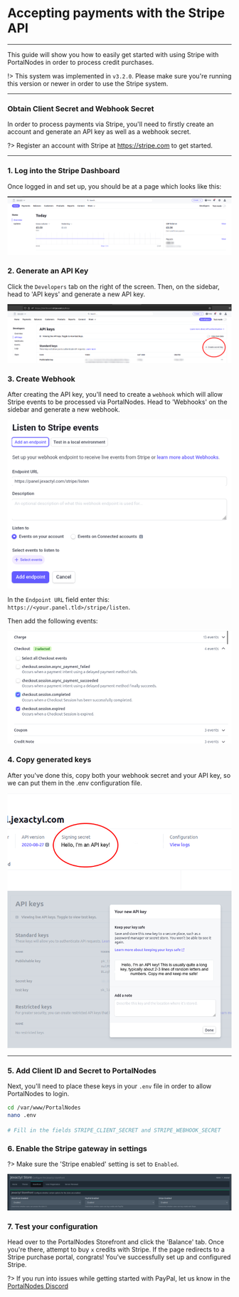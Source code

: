 # Accepting payments with the Stripe API

***

This guide will show you how to easily get started with using Stripe with PortalNodes
in order to process credit purchases.

!> This system was implemented in `v3.2.0`. Please make sure you're running this version
or newer in order to use the Stripe system.

***

### Obtain Client Secret and Webhook Secret

In order to process payments via Stripe, you&apos;ll need to firstly
create an account and generate an API key as well as a webhook secret.

?> Register an account with Stripe at https://stripe.com to get started.

***

### 1. Log into the Stripe Dashboard

Once logged in and set up, you should be at a page which looks like this:

![image](../../public/images/stripe-dashboard.jpg)

### 2. Generate an API Key

Click the `Developers` tab on the right of the screen. Then, on the sidebar,
head to 'API keys' and generate a new API key.

![image](../../public/images/stripe-apikey.jpg)

### 3. Create Webhook

After creating the API key, you&apos;ll need to create a `webhook` which will
allow Stripe events to be processed via PortalNodes. Head to 'Webhooks' on the sidebar
and generate a new webhook.

![image](../../public/images/stripe-webhook.png)

In the `Endpoint URL` field enter this: `https://<your.panel.tld>/stripe/listen`. 

Then add the following events:

![image](../../public/images/stripe-perms.jpg)

### 4. Copy generated keys 

After you've done this, copy both your webhook secret and your API key,
so we can put them in the .env configuration file.

![image](../../public/images/stripe-webhook-secret.jpg)
![image](../../public/images/stripe-api-secret.jpg)

***

### 5. Add Client ID and Secret to PortalNodes
Next, you'll need to place these keys in your `.env` file in order to allow PortalNodes to login.

```bash
cd /var/www/PortalNodes
nano .env

# Fill in the fields STRIPE_CLIENT_SECRET and STRIPE_WEBHOOK_SECRET
```

### 6. Enable the Stripe gateway in settings

?> Make sure the 'Stripe enabled' setting is set to `Enabled`.

![image](../../public/images/store_admin.png)

### 7. Test your configuration

Head over to the PortalNodes Storefront and click the 'Balance' tab. Once you're there, attempt to buy `x` credits with Stripe.
If the page redirects to a Stripe purchase portal, congrats! You've successfully set up and configured Stripe.

?> If you run into issues while getting started with PayPal, let us know in the [PortalNodes Discord](https://discord.com/invite/qttGR4Z5Pk)
